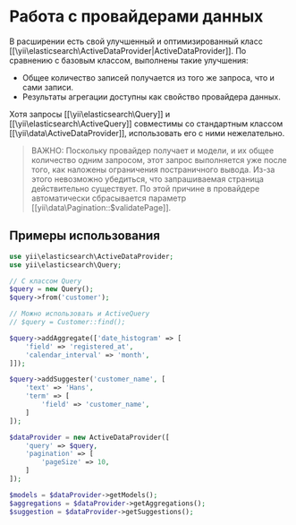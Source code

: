 # Работа с провайдерами данных

В расширении есть свой улучшенный и оптимизированный класс [[\yii\elasticsearch\ActiveDataProvider|ActiveDataProvider]].
По сравнению с базовым классом, выполнены такие улучшения:

- Общее количество записей получается из того же запроса, что и сами записи.
- Результаты агрегации доступны как свойство провайдера данных.

Хотя запросы [[\yii\elasticsearch\Query]] и [[\yii\elasticsearch\ActiveQuery]] совместимы со стандартным классом
[[\yii\data\ActiveDataProvider]], использовать его с ними нежелательно.

> ВАЖНО: Поскольку провайдер получает и модели, и их общее количество одним запросом, этот запрос
> выполняется уже после того, как наложены ограничения постраничного вывода. Из-за этого невозможно
> убедиться, что запрашиваемая страница действительно существует. По этой причине в провайдере
> автоматически сбрасывается параметр [[yii\data\Pagination::$validatePage]].


## Примеры использования

```php
use yii\elasticsearch\ActiveDataProvider;
use yii\elasticsearch\Query;

// С классом Query
$query = new Query();
$query->from('customer');

// Можно использовать и ActiveQuery
// $query = Customer::find();

$query->addAggregate(['date_histogram' => [
    'field' => 'registered_at',
    'calendar_interval' => 'month',
]]);

$query->addSuggester('customer_name', [
    'text' => 'Hans',
    'term' => [
        'field' => 'customer_name',
    ]
]);

$dataProvider = new ActiveDataProvider([
    'query' => $query,
    'pagination' => [
        'pageSize' => 10,
    ]
]);

$models = $dataProvider->getModels();
$aggregations = $dataProvider->getAggregations();
$suggestion = $dataProvider->getSuggestions();
```

